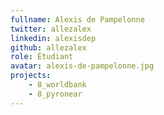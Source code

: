 ```yaml
---
fullname: Alexis de Pampelonne
twitter: allezalex
linkedin: alexisdep
github: allezalex
role: Étudiant
avatar: alexis-de-pampelonne.jpg
projects:
    - 8_worldbank
    - 8_pyronear
---
```

